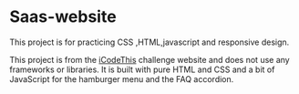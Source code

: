 # Saas-website

This project is for practicing CSS ,HTML,javascript and responsive design.

This project is from the [iCodeThis](https://icodethis.com/?ref=traversy) challenge website and does not use any frameworks or libraries. It is built with pure HTML and CSS and a bit of JavaScript for the hamburger menu and the FAQ accordion.
